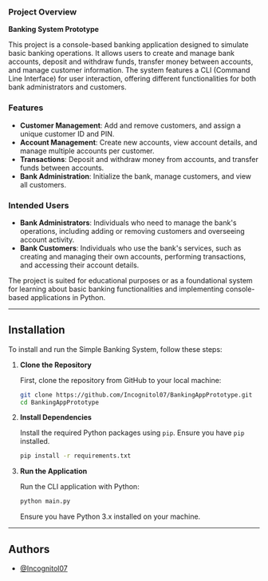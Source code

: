 ### Project Overview

**Banking System Prototype**

This project is a console-based banking application designed to simulate basic banking operations. It allows users to create and manage bank accounts, deposit and withdraw funds, transfer money between accounts, and manage customer information. The system features a CLI (Command Line Interface) for user interaction, offering different functionalities for both bank administrators and customers.

### Features

- **Customer Management**: Add and remove customers, and assign a unique customer ID and PIN.
- **Account Management**: Create new accounts, view account details, and manage multiple accounts per customer.
- **Transactions**: Deposit and withdraw money from accounts, and transfer funds between accounts.
- **Bank Administration**: Initialize the bank, manage customers, and view all customers.

### Intended Users

- **Bank Administrators**: Individuals who need to manage the bank's operations, including adding or removing customers and overseeing account activity.
- **Bank Customers**: Individuals who use the bank's services, such as creating and managing their own accounts, performing transactions, and accessing their account details.

The project is suited for educational purposes or as a foundational system for learning about basic banking functionalities and implementing console-based applications in Python.

---

## Installation

To install and run the Simple Banking System, follow these steps:

1. **Clone the Repository**

   First, clone the repository from GitHub to your local machine:

   ```bash
   git clone https://github.com/Incognitol07/BankingAppPrototype.git
   cd BankingAppPrototype
   ```

2. **Install Dependencies**

   Install the required Python packages using `pip`. Ensure you have `pip` installed.

   ```bash
   pip install -r requirements.txt
   ```

3. **Run the Application**

   Run the CLI application with Python:

   ```bash
   python main.py
   ```

   Ensure you have Python 3.x installed on your machine.

---


## Authors

- [@Incognitol07](https://www.github.com/Incognitol07)

